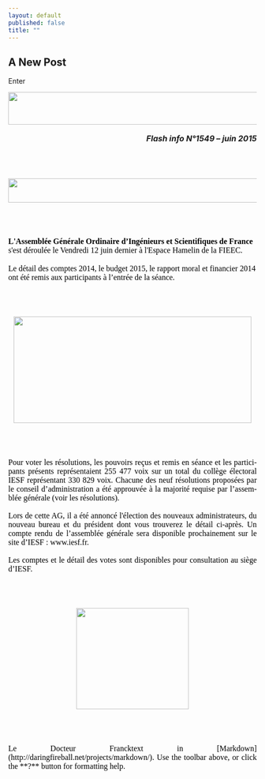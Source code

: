 ```yaml
---
layout: default
published: false
title: ""
---
```


## A New Post

Enter <BODY LANG="fr-FR" LINK="#0000ff" DIR="LTR">
<P ALIGN=CENTER STYLE="margin-bottom: 0.19in"><IMG SRC="i_c54cd36166250716_html_348088e.jpg" NAME="Image 20" ALIGN=BOTTOM WIDTH=680 HEIGHT=66 BORDER=0></P>
<P ALIGN=RIGHT STYLE="margin-bottom: 0.19in"><FONT SIZE=3><I><B>Flash
info N°1549 – juin 2015</B></I></FONT></P>
<P ALIGN=CENTER STYLE="margin-bottom: 0.19in"><BR><BR>
</P>
<P ALIGN=CENTER STYLE="margin-bottom: 0.19in"><FONT COLOR="#000000"><IMG SRC="i_c54cd36166250716_html_383c0a9c.jpg" NAME="Image 16" ALIGN=BOTTOM WIDTH=680 HEIGHT=49 BORDER=0></FONT></P>
<P ALIGN=CENTER STYLE="margin-bottom: 0.19in"><BR><BR>
</P>
<P STYLE="margin-bottom: 0.19in"><FONT COLOR="#000000"><FONT FACE="Calibri, serif"><FONT SIZE=3><B>L'Assemblée
Générale Ordinaire d’Ingénieurs et Scientifiques de France</B>
s'est déroulée le Vendredi 12 juin dernier à l'Espace Hamelin de
la FIEEC.</FONT></FONT></FONT></P>
<P STYLE="margin-bottom: 0.19in"><FONT COLOR="#000000"><FONT FACE="Calibri, serif"><FONT SIZE=3>Le
détail des comptes 2014, le budget 2015, le rapport moral et
financier 2014 ont été remis aux participants à l’entrée de la
séance.</FONT></FONT></FONT></P>
<P ALIGN=CENTER STYLE="margin-bottom: 0.19in"><BR><BR>
</P>
<P ALIGN=CENTER STYLE="margin-bottom: 0.19in"><FONT COLOR="#000000"><IMG SRC="i_c54cd36166250716_html_18be57b6.jpg" NAME="Image 17" ALIGN=BOTTOM WIDTH=482 HEIGHT=216 BORDER=0></FONT></P>
<P ALIGN=CENTER STYLE="margin-bottom: 0.19in"><BR><BR>
</P>
<P ALIGN=JUSTIFY STYLE="margin-bottom: 0.19in"><FONT COLOR="#000000"><FONT FACE="Calibri, serif"><FONT SIZE=3>Pour
voter les résolutions, les pouvoirs reçus et remis en séance et
les participants présents représentaient 255 477 voix sur un total
du collège électoral IESF représentant 330 829 voix. Chacune des
neuf résolutions proposées par le conseil d’administration a été
approuvée à la majorité requise par l’assemblée générale
(voir les résolutions).</FONT></FONT></FONT></P>
<P ALIGN=JUSTIFY STYLE="margin-bottom: 0.19in"><FONT COLOR="#000000"><FONT FACE="Calibri, serif"><FONT SIZE=3>Lors
de cette AG, il a été annoncé l'élection des nouveaux
administrateurs, du nouveau bureau et du président dont vous
trouverez le détail ci-après. Un compte rendu de l’assemblée
générale sera disponible prochainement sur le site d’IESF :
www.iesf.fr.</FONT></FONT></FONT></P>
<P ALIGN=JUSTIFY STYLE="margin-bottom: 0.19in"><FONT COLOR="#000000"><FONT FACE="Calibri, serif"><FONT SIZE=3>Les
comptes et le détail des votes sont disponibles pour consultation au
siège d’IESF.</FONT></FONT></FONT></P>
<P ALIGN=CENTER STYLE="margin-bottom: 0.19in"><BR><BR>
</P>
<P ALIGN=CENTER STYLE="margin-bottom: 0.19in"><FONT COLOR="#000000"><IMG SRC="i_c54cd36166250716_html_7ba80e9e.jpg" NAME="Image 27" ALIGN=BOTTOM WIDTH=228 HEIGHT=205 BORDER=0></FONT></P>
<P ALIGN=CENTER STYLE="margin-bottom: 0.19in"><BR><BR>
</P>
<P ALIGN=JUSTIFY STYLE="margin-bottom: 0.19in"><FONT COLOR="#000000"><FONT FACE="Calibri, serif"><FONT SIZE=3>Le
Docteur Francktext in [Markdown](http://daringfireball.net/projects/markdown/). Use the toolbar above, or click the **?** button for formatting help.
